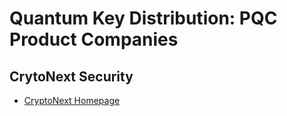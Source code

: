 # Quantum Key Distribution: PQC Product Companies

## CrytoNext Security

* [CryptoNext Homepage](https://cryptonext-security.com/about.html)